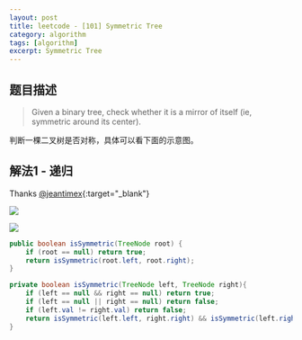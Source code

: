 ```yaml
---
layout: post
title: leetcode - [101] Symmetric Tree
category: algorithm
tags: [algorithm]
excerpt: Symmetric Tree
---
```


## 题目描述  

> Given a binary tree, check whether it is a mirror of itself (ie, symmetric around its center).  

判断一棵二叉树是否对称，具体可以看下面的示意图。  


## 解法1 - 递归  

Thanks [@jeantimex](https://leetcode.com/problems/symmetric-tree/discuss/33361/Another-passed-Java-solution){:target="_blank"}  

![](https://yyc-images.oss-cn-beijing.aliyuncs.com/leetcode_101_recursion.png)  

![](https://yyc-images.oss-cn-beijing.aliyuncs.com/leetcode_101_compare.png)  

``` java
public boolean isSymmetric(TreeNode root) {
    if (root == null) return true;
    return isSymmetric(root.left, root.right);
}

private boolean isSymmetric(TreeNode left, TreeNode right){
    if (left == null && right == null) return true;
    if (left == null || right == null) return false;
    if (left.val != right.val) return false;
    return isSymmetric(left.left, right.right) && isSymmetric(left.right, right.left);
}
```